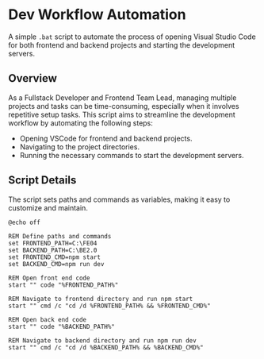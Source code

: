 # Dev Workflow Automation

A simple `.bat` script to automate the process of opening Visual Studio Code for both frontend and backend projects and starting the development servers.

## Overview

As a Fullstack Developer and Frontend Team Lead, managing multiple projects and tasks can be time-consuming, especially when it involves repetitive setup tasks. This script aims to streamline the development workflow by automating the following steps:

- Opening VSCode for frontend and backend projects.
- Navigating to the project directories.
- Running the necessary commands to start the development servers.

## Script Details

The script sets paths and commands as variables, making it easy to customize and maintain.

```batch
@echo off

REM Define paths and commands
set FRONTEND_PATH=C:\FE04
set BACKEND_PATH=C:\BE2.0
set FRONTEND_CMD=npm start
set BACKEND_CMD=npm run dev

REM Open front end code
start "" code "%FRONTEND_PATH%"

REM Navigate to frontend directory and run npm start
start "" cmd /c "cd /d %FRONTEND_PATH% && %FRONTEND_CMD%"

REM Open back end code
start "" code "%BACKEND_PATH%"

REM Navigate to backend directory and run npm run dev
start "" cmd /c "cd /d %BACKEND_PATH% && %BACKEND_CMD%"
